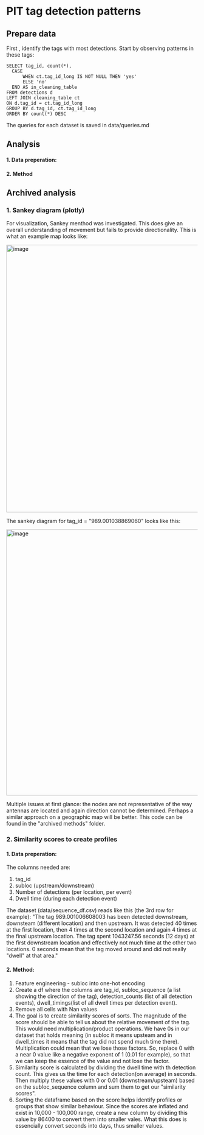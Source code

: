 # PIT tag detection patterns
## Prepare data
First , identify the tags with most detections. Start by observing patterns in these tags:
```
SELECT tag_id, count(*), 
  CASE 
      WHEN ct.tag_id_long IS NOT NULL THEN 'yes'
      ELSE 'no'
  END AS in_cleaning_table
FROM detections d
LEFT JOIN cleaning_table ct
ON d.tag_id = ct.tag_id_long
GROUP BY d.tag_id, ct.tag_id_long
ORDER BY count(*) DESC
```
The queries for each dataset is saved in data/queries.md

## Analysis
#### 1. Data preperation:

#### 2. Method




## Archived analysis
### 1. Sankey diagram (plotly)
For visualization, Sankey menthod was investigated. This does give an overall understanding of movement but fails to provide directionality. This is what an example map looks like: 

<img width="703" alt="image" src="https://github.com/user-attachments/assets/3fa7554c-467c-4990-ac27-26ae74253b8a" />


The sankey diagram for tag_id = "989.001038869060" looks like this:

<img width="699" alt="image" src="https://github.com/user-attachments/assets/d98e7bc7-5a19-445d-83f5-593e8f5a2c55" />

Multiple issues at first glance: the nodes are not representative of the way antennas are located and again direction cannot be determined. Perhaps a similar approach on a geographic map will be better. This code can be found in the "archived methods" folder.

### 2. Similarity scores to create profiles
#### 1. Data preperation:

The columns needed are:
1. tag_id
2. subloc (upstream/downstream)
3. Number of detections (per location, per event)
4. Dwell time (during each detection event)

The dataset (data/sequence_df.csv) reads like this (the 3rd row for example): "The tag 989.001006608003 has been detected downstream, downsteam (different location) and then upstream. It was detected 40 times at the first location, then 4 times at the second location and again 4 times at the final upstream location. The tag spent 1043247.56 seconds (12 days) at the first downstream location and effectively not much time at the other two locations. 0 seconds mean that the tag moved around and did not really "dwell" at that area."

#### 2. Method:

1. Feature engineering - subloc into one-hot encoding
2. Create a df where the columns are tag_id, subloc_sequence (a list showing the direction of the tag), detection_counts (list of all detection events), dwell_timings(list of all dwell times per detection event).
3. Remove all cells with Nan values
4. The goal is to create similarity scores of sorts. The magnitude of the score should be able to tell us about the relative movement of the tag. This would need multiplication/product operations. We have 0s in our dataset that holds meaning (in subloc it means upsteam and in dwell_times it means that the tag did not spend much time there). Multiplication could mean that we lose those factors. So, replace 0 with a near 0 value like a negative exponent of 1 (0.01 for example), so that we can keep the essence of the value and not lose the factor.
5. Similarity score is calculated by dividing the dwell time with th detection count. This gives us the time for each detection(on average) in seconds. Then multiply these values with 0 or 0.01 (downstream/upsteam) based on the subloc_sequence column and sum them to get our "similarity scores".
6. Sorting the dataframe based on the score helps identify profiles or groups that show similar behaviour. Since the scores are inflated and exist in 10,000 - 100,000 range, create a new column by dividing this value by 86400 to convert them into smaller vales. What this does is essencially convert seconds into days, thus smaller values.